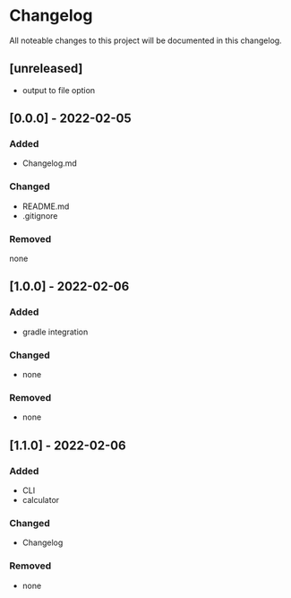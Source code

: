 # Changelog
All noteable changes to this project will be documented in this changelog.

## [unreleased]
* output to file option

## [0.0.0] - 2022-02-05
### Added
* Changelog.md

### Changed
* README.md
* .gitignore

### Removed
none

## [1.0.0] - 2022-02-06
### Added
* gradle integration

### Changed
* none

### Removed
* none

## [1.1.0] - 2022-02-06
### Added
* CLI
* calculator

### Changed
* Changelog

### Removed
* none
